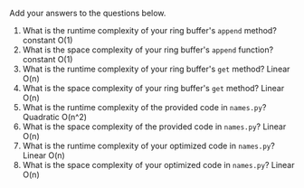 Add your answers to the questions below.

1. What is the runtime complexity of your ring buffer's `append` method?
      constant O(1)
2. What is the space complexity of your ring buffer's `append` function?
      constant O(1)
3. What is the runtime complexity of your ring buffer's `get` method?
      Linear O(n)
4. What is the space complexity of your ring buffer's `get` method?
      Linear O(n)
5. What is the runtime complexity of the provided code in `names.py`?
      Quadratic O(n^2)
6. What is the space complexity of the provided code in `names.py`?
     Linear O(n)
7. What is the runtime complexity of your optimized code in `names.py`?
      Linear O(n)
8. What is the space complexity of your optimized code in `names.py`?
      Linear O(n)